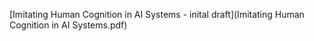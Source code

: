 [Imitating Human Cognition in AI Systems - inital draft](Imitating Human Cognition in AI Systems.pdf)

